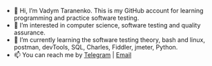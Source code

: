 - 👋 Hi, I’m Vadym Taranenko. This is my GitHub account for learning programming and practice software testing.
- 👀 I’m interested in computer science, software testing and quality assurance.
- 🌱 I’m currently learning the software testing theory, bash and linux, postman, devTools, SQL, Charles, Fiddler, jmeter, Python.
- 📫 You can reach me by <a href="https://t.me/@Idiosyncrasy" rel="nofollow">Telegram</a> | <a href="idioqa@gmail.com" rel="nofollow">Email</a>


